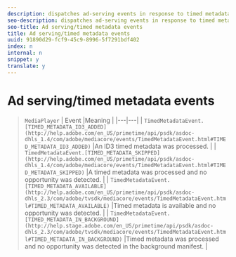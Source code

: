 ```yaml
---
description: dispatches ad-serving events in response to timed metadata operations.
seo-description: dispatches ad-serving events in response to timed metadata operations.
seo-title: Ad serving/timed metadata events
title: Ad serving/timed metadata events
uuid: 91890d29-fcf9-45c9-8996-5f7291bdf402
index: n
internal: n
snippet: y
translate: y
---
```


# Ad serving/timed metadata events


>`MediaPlayer`
>| Event |Meaning |
>|---|---|
>| `TimedMetadataEvent.[TIMED_METADATA_ID3_ADDED](http://help.adobe.com/en_US/primetime/api/psdk/asdoc-dhls_1.4/com/adobe/mediacore/events/TimedMetadataEvent.html#TIMED_METADATA_ID3_ADDED)` |An ID3 timed metadata was processed. |
>| `TimedMetadataEvent.[TIMED_METADATA_SKIPPED](http://help.adobe.com/en_US/primetime/api/psdk/asdoc-dhls_1.4/com/adobe/mediacore/events/TimedMetadataEvent.html#TIMED_METADATA_SKIPPED)` |A timed metadata was processed and no opportunity was detected. |
>| `TimedMetadataEvent.[TIMED_METADATA_AVAILABLE](http://help.adobe.com/en_US/primetime/api/psdk/asdoc-dhls_2.3/com/adobe/tvsdk/mediacore/events/TimedMetadataEvent.html#TIMED_METADATA_AVAILABLE)` |Timed metadata is available and no opportunity was detected. |
>| `TimedMetadataEvent.[TIMED_METADATA_IN_BACKGROUND](http://help.stage.adobe.com/en_US/primetime/api/psdk/asdoc-dhls_2.3/com/adobe/tvsdk/mediacore/events/TimedMetadataEvent.html#TIMED_METADATA_IN_BACKGROUND)` |Timed metadata was processed and no opportunity was detected in the background manifest. |

